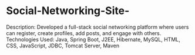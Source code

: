 # Social-Networking-Site-
Description: Developed a full-stack social networking platform where users can register, create profiles, add posts, and engage with others. Technologies Used: Java, Spring Boot, J2EE, Hibernate, MySQL, HTML, CSS, JavaScript, JDBC, Tomcat Server, Maven
